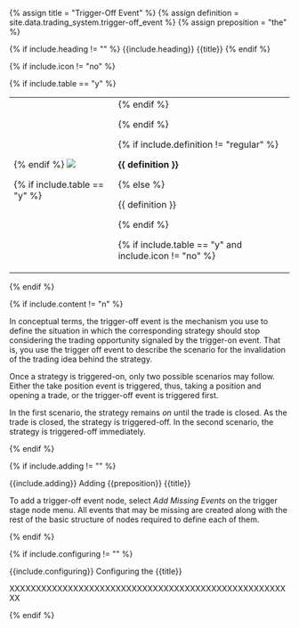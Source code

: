 <!-- TITLE AND DEFINITION starts -->

{% assign title = "Trigger-Off Event" %}
{% assign definition = site.data.trading_system.trigger-off_event %}
{% assign preposition = "the" %}

<!-- TITLE AND DEFINITION ends -->

{% if include.heading != "" %}
{{include.heading}} {{title}}
{% endif %}

{% if include.icon != "no" %} 

{% if include.table == "y" %}
<table class="definitionTable"><tr><td>
{% endif %}

<img src='images/icons/{{include.icon}}{{ title | downcase | replace: " ", "-" }}.png' />

{% if include.table == "y" %}
</td><td>
{% endif %}

{% endif %}

{% if include.definition != "regular" %}

<strong>{{ definition }}</strong>

{% else %}

{{ definition }}

{% endif %}

{% if include.table == "y" and include.icon != "no" %}
</td></tr></table>
{% endif %}

{% if include.content != "n" %}

<!-- CONTENT starts -->

In conceptual terms, the trigger-off event is the mechanism you use to define the situation in which the corresponding strategy should stop considering the trading opportunity signaled by the trigger-on event. That is, you use the trigger off event to describe the scenario for the invalidation of the trading idea behind the strategy.

Once a strategy is triggered-on, only two possible scenarios may follow. Either the take position event is triggered, thus, taking a position and opening a trade, or the trigger-off event is triggered first.

In the first scenario, the strategy remains *on* until the trade is closed. As the trade is closed, the strategy is triggered-off. In the second scenario, the strategy is triggered-off immediately.

<!-- CONTENT ends -->

{% endif %}

{% if include.adding != "" %}

{{include.adding}} Adding {{preposition}} {{title}}

<!-- ADDING starts -->

To add a trigger-off event node, select *Add Missing Events* on the trigger stage node menu. All events that may be missing are created along with the rest of the basic structure of nodes required to define each of them.

<!-- ADDING ends -->

{% endif %}

{% if include.configuring != "" %}

{{include.configuring}} Configuring the {{title}}

<!-- CONFIGURING starts -->

XXXXXXXXXXXXXXXXXXXXXXXXXXXXXXXXXXXXXXXXXXXXXXXXXXXXXX

<!-- CONFIGURING ends -->

{% endif %}